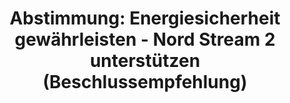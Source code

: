 ---
abstimmung:
  abstimmung: 1
  bundestagssitzung: 192
  datum: 19. November 2020
  legislaturperiode: 19
categories:
- Todo
data:
- title: Abstimmungsergebnis 20201119_1-data.pdf
  url: /res/2021-btw/abstimmungsergebnisse/20201119_1-data.pdf
- title: Abstimmungsergebnis 20201119_1_xls-data.xlsx
  url: /res/2021-btw/abstimmungsergebnisse/20201119_1_xls-data.xlsx
- title: Abstimmungsergebnis 20201119_1_xls-data.csv
  url: /res/2021-btw/abstimmungsergebnisse/csv/20201119_1_xls-data.csv
ergebnis:
  AfD:
    enthaltung: 0
    gesamt: 89
    ja: 0
    nein: 80
    nichtabgegeben: 9
    ungueltig: 0
  Bündnis 90/Die Grünen:
    enthaltung: 0
    gesamt: 67
    ja: 63
    nein: 0
    nichtabgegeben: 4
    ungueltig: 0
  Die Linke:
    enthaltung: 0
    gesamt: 69
    ja: 59
    nein: 0
    nichtabgegeben: 10
    ungueltig: 0
  FDP:
    enthaltung: 1
    gesamt: 80
    ja: 76
    nein: 0
    nichtabgegeben: 3
    ungueltig: 0
  cdu/csu:
    enthaltung: 0
    gesamt: 246
    ja: 224
    nein: 0
    nichtabgegeben: 22
    ungueltig: 0
  file: 20201119_1_xls-data.xlsx
  fraktionslos:
    enthaltung: 0
    gesamt: 6
    ja: 1
    nein: 3
    nichtabgegeben: 2
    ungueltig: 0
  spd:
    enthaltung: 0
    gesamt: 151
    ja: 133
    nein: 0
    nichtabgegeben: 18
    ungueltig: 0
layout: abstimmung
links:
- title: Link zu bundestag.de
  url: https://www.bundestag.de/parlament/plenum/abstimmung/abstimmung?id=700
preview: 'Deutscher Bundestag


  192. Sitzung des Deutschen Bundestages

  am Donnerstag, 19. November 2020


  Endgültiges Ergebnis der Namentlichen Abstimmung Nr. 1


  Beschlussempfehlung des Ausschusses für Wirtschaft und Energie (9. Ausschuss)

  zu dem Antrag der Abgeordneten Leif-Erik Holm, Tino Chrupalla, Dr. Heiko Heßenkemper,

  weiterer Abgeordneter und der Fraktion der AfD

  Energiesicherheit gewährleisten - Nord Stream 2 unterstützen

  Drs. 19/22552 und 19/23404'
tags:
- Todo
title: 'Abstimmung: Energiesicherheit gewährleisten - Nord Stream 2 unterstützen (Beschlussempfehlung)'
---